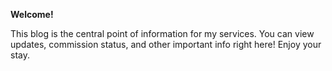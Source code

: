 **Welcome!**

This blog is the central point of information for my services. You can view updates, commission status, and other important info right here! Enjoy your stay.